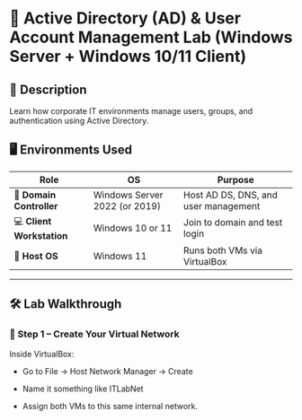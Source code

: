 # 🧰 Active Directory (AD) & User Account Management Lab (Windows Server + Windows 10/11 Client)

## 📖 Description
Learn how corporate IT environments manage users, groups, and authentication using Active Directory.

## 🖥️ Environments Used
| Role                      | OS                            | Purpose                              |
| ------------------------- | ----------------------------- | ------------------------------------ |
| 🏢 **Domain Controller**  | Windows Server 2022 (or 2019) | Host AD DS, DNS, and user management |
| 💻 **Client Workstation** | Windows 10 or 11              | Join to domain and test login        |
| 🧠 **Host OS**            | Windows 11                    | Runs both VMs via VirtualBox         |

 ---


## 🛠️ Lab Walkthrough

### 🔹 Step 1 – Create Your Virtual Network

Inside VirtualBox:

- Go to File → Host Network Manager → Create

- Name it something like ITLabNet

- Assign both VMs to this same internal network.
